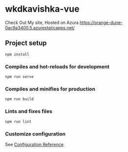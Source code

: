 # wkdkavishka-vue
Check Out My site, Hosted on Azura
https://orange-dune-0ac9a3400.5.azurestaticapps.net/

## Project setup

```
npm install
```

### Compiles and hot-reloads for development

```
npm run serve
```

### Compiles and minifies for production

```
npm run build
```

### Lints and fixes files

```
npm run lint
```

### Customize configuration

See [Configuration Reference](https://cli.vuejs.org/config/).
